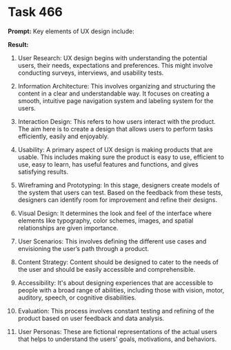 # Task 466

**Prompt:** Key elements of UX design include:

**Result:**
1. User Research: UX design begins with understanding the potential users, their needs, expectations and preferences. This might involve conducting surveys, interviews, and usability tests.

2. Information Architecture: This involves organizing and structuring the content in a clear and understandable way. It focuses on creating a smooth, intuitive page navigation system and labeling system for the users. 

3. Interaction Design: This refers to how users interact with the product. The aim here is to create a design that allows users to perform tasks efficiently, easily and enjoyably.

4. Usability: A primary aspect of UX design is making products that are usable. This includes making sure the product is easy to use, efficient to use, easy to learn, has useful features and functions, and gives satisfying results.

5. Wireframing and Prototyping: In this stage, designers create models of the system that users can test. Based on the feedback from these tests, designers can identify room for improvement and refine their designs. 

6. Visual Design: It determines the look and feel of the interface where elements like typography, color schemes, images, and spatial relationships are given importance.

7. User Scenarios: This involves defining the different use cases and envisioning the user’s path through a product. 

8. Content Strategy: Content should be designed to cater to the needs of the user and should be easily accessible and comprehensible. 

9. Accessibility: It's about designing experiences that are accessible to people with a broad range of abilities, including those with vision, motor, auditory, speech, or cognitive disabilities.

10. Evaluation: This process involves constant testing and refining of the product based on user feedback and data analysis.

11. User Personas: These are fictional representations of the actual users that helps to understand the users' goals, motivations, and behaviors.
